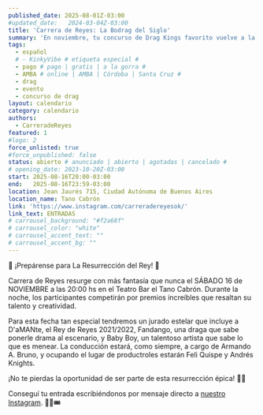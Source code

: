 ```yaml
---
published_date: 2025-08-01Z-03:00
#updated_date:   2024-03-04Z-03:00
title: 'Carrera de Reyes: La Bodrag del Siglo'
summary: 'En noviembre, tu concurso de Drag Kings favorito vuelve a la vida ¿Estás liste para presenciar el renacer de Carrera de Reyes? Conseguí tu entrada por mensaje directo de Instagram.'
tags:
  - español
  # - KinkyVibe # etiqueta especial #
  - pago # pago | gratis | a la gorra #
  - AMBA # online | AMBA | Córdoba | Santa Cruz #
  - drag
  - evento
  - concurso de drag
layout: calendario
category: calendario
authors:
  - CarreradeReyes
featured: 1
#logo: 2
force_unlisted: true
#force_unpublished: false
status: abierto # anunciado | abierto | agotadas | cancelado #
# opening_date: 2023-10-20Z-03:00
start: 2025-08-16T20:00-03:00
end:   2025-08-16T23:59-03:00
location: Jean Jaurés 715, Ciudad Autónoma de Buenos Aires
location_name: Tano Cabrón
link: 'https://www.instagram.com/carreradereyesok/'
link_text: ENTRADAS
# carrousel_background: "#f2a68f"
# carrousel_color: "white"
# carrousel_accent_text: ""
# carrousel_accent_bg: ""
---
```


👑 ¡Prepárense para La Resurrección del Rey! 👑

Carrera de Reyes resurge con más fantasía que nunca el SÁBADO 16 de NOVIEMBRE a las 20:00 hs en el Teatro Bar el Tano Cabrón. Durante la noche, los participantes competirán por premios increíbles que resaltan su talento y creatividad.

Para esta fecha tan especial tendremos un jurado estelar que incluye a D'aMANte, el Rey de Reyes 2021/2022, Fandango, una draga que sabe ponerle drama al escenario, y Baby Boy, un talentoso artista que sabe lo que es menear. La conducción estará, como siempre, a cargo de Armando A. Bruno, y ocupando el lugar de productroles estarán Feli Quispe y Andrés Knights.

¡No te pierdas la oportunidad de ser parte de esta resurrección épica! 💅✨

Conseguí tu entrada escribiéndonos por mensaje directo a [nuestro Instagram](https://instagram.com/carreradereyesok). 🧟‍♂️🎟️

